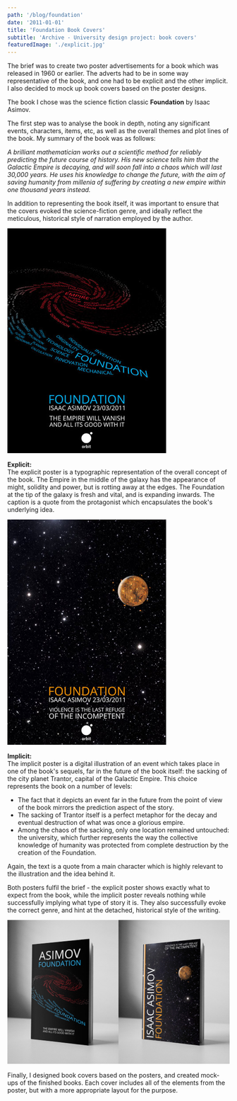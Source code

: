 ```yaml
---
path: '/blog/foundation'
date: '2011-01-01'
title: 'Foundation Book Covers'
subtitle: 'Archive - University design project: book covers'
featuredImage: './explicit.jpg'
---
```


The brief was to create two poster advertisements for a book which was released in 1960 or earlier. The adverts had to be in some way representative of the book, and one had to be explicit and the other implicit. I also decided to mock up book covers based on the poster designs.

The book I chose was the science fiction classic <strong>Foundation</strong> by Isaac Asimov.

The first step was to analyse the book in depth, noting any significant events, characters, items, etc, as well as the overall themes and plot lines of the book. My summary of the book was as follows:

<em>A brilliant mathematician works out a scientific method for reliably predicting the future course of history. His new science tells him that the Galactic Empire is decaying, and will soon fall into a chaos which will last 30,000 years. He uses his knowledge to change the future, with the aim of saving humanity from millenia of suffering by creating a new empire within one thousand years instead.</em>

In addition to representing the book itself, it was important to ensure that the covers evoked the science-fiction genre, and ideally reflect the meticulous, historical style of narration employed by the author.

<p class="centered">
  <img src="./explicit.jpg" />
</p>

<strong>Explicit:</strong> <br />The explicit poster is a typographic representation of the overall concept of the book. The Empire in the middle of the galaxy has the appearance of might, solidity and power, but is rotting away at the edges. The Foundation at the tip of the galaxy is fresh and vital, and is expanding inwards. The caption is a quote from the protagonist which encapsulates the book's underlying idea.

<p class="centered">
  <img src="./implicit.jpg" />
</p>

<strong>Implicit:</strong> <br />The implicit poster is a digital illustration of an event which takes place in one of the book's sequels, far in the future of the book itself: the sacking of the city planet Trantor, capital of the Galactic Empire. This choice represents the book on a number of levels:

<ul>
  <li>The fact that it depicts an event far in the future from the point of view of the book mirrors the prediction aspect of the story.</li>
  <li>The sacking of Trantor itself is a perfect metaphor for the decay and eventual destruction of what was once a glorious empire.</li>
  <li>Among the chaos of the sacking, only one location remained untouched: the university, which further represents the way the collective knowledge of humanity was protected from complete destruction by the creation of the Foundation.</li>
</ul>

Again, the text is a quote from a main character which is highly relevant to the illustration and the idea behind it.

Both posters fulfil the brief - the explicit poster shows exactly what to expect from the book, while the implicit poster reveals nothing while successfully implying what type of story it is. They also successfully evoke the correct genre, and hint at the detached, historical style of the writing.

![Covers](./covers.jpg)

Finally, I designed book covers based on the posters, and created mock-ups of the finished books. Each cover includes all of the elements from the poster, but with a more appropriate layout for the purpose.
